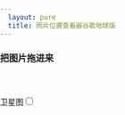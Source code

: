 ```yaml
---
  layout: pure
  title: 照片位置查看器谷歌地球版
---
```


<style>

  h2 {
    font-size: 1rem;
  }
  html {
    height: 100%;
  }
  body {
    height: 100%;
    padding: 0;
    margin: 0;
    font-family: '微软雅黑';
    font-size: 14px;
  }

  table {
    border-collapse: collapse;
    border-spacing: 0;
    empty-cells: show;
    border: 1px solid #cbcbcb;

  }
  td,
  th {
    border-left: 1px solid #cbcbcb;
    border-width: 0 0 0 1px;
    font-size: inherit;
    margin: 0;
    overflow: visible;
    padding: 0.5em 1em;
    border-bottom: 1px solid #cbcbcb;
  }
  .container {
    height: 500px;
  }
  .picker {
    display: none;
  }
  @media screen and (max-width: 500px) {
    body,
    html {
      font-size: 28px;

    }
    h2 {
      display: none;
    }
    .picker {
      display: block;
    }
  }
</style>
<script type="text/javascript" src="https://webapi.amap.com/maps?v=1.4.15&key=05fb23d2c6d3ce6323793cd981030e9f&plugin=AMap.Geocoder"></script>
<script src="/resource/2018/exif.js"></script>
<script src="/resource/2019/map_convertor.js"></script>
<script src="/resource/2021/gpsConvert.js"></script>
<h2>把图片拖进来</h2>
<div class="picker"><input type="file" id="filePicker"></div>
<div id="makeAndModel" style="height: 30px; "></div>
<div class="map_shift" id="mapShift">

  <label for="satellite">卫星图</label><input type="checkbox" id="satellite"/>

</div>
<div class="container" id="mapCtn"></div>
<div class="detail" id="picDetail"></div>

<script>
  function $(selector) {
    return document.querySelector(selector);
  }

  var pageControl = {
    init: function () {
      const mapContainer = $('#mapCtn');
      const googleLayer = new AMap.TileLayer({tileUrl: 'http://mt2.google.cn/vt/lyrs=y&hl=zh-CN&gl=cn&x=[x]&y=[y]&z=[z]&s=Galil', zIndex: 3});
      const map = new AMap.Map(mapContainer, {
        resizeEnable: true,
        zoom: 15,
        center: [
          116.397428, 39.90923
        ],
        layers: [googleLayer]
      });
      var marker = new AMap.Marker({
        position: new AMap.LngLat(116.397428, 39.90923), // 经纬度对象，也可以是经纬度构成的一维数组[116.39, 39.9]
        title: '北京'
      });

      // 将创建的点标记添加到已有的地图实例：
      map.add(marker);

      this.map = map;
      const _this = this;
      //拖动
      var dragW = document.body;
      dragW.addEventListener("dragenter", function (e) {
        e.preventDefault();
      });
      dragW.addEventListener("dragover", function (e) {
        //console.log('dragover:', e);
        e.preventDefault();
      });
      dragW.addEventListener("dragleave", function (e) {
        //console.log('dragleave:', e);
        e.preventDefault();
      });
      dragW.addEventListener("drop", function (e) {
        e.preventDefault();
        _this.getFiles(e.dataTransfer.files);
      });
      var filePicker = document.getElementById("filePicker");
      filePicker.addEventListener("change", function (e) {
        console.log(this);
        _this.getFiles(this.files);
      });
      //图片
      this.picDetail = document.getElementById("picDetail");

      //this.changeMapTo('baidu');
    },
    addMarker: function (x, y) {
      var bdGps = coordtransform.wgs84togcj02(x, y);
      var bdPoint = new AMap.LngLat(bdGps[0], bdGps[1]);
      var bdMarker = new AMap.Marker(bdPoint); // 创建点
      Promise
        .resolve()
        .then(() => {
          this
            .map
            .add(bdMarker);
        })

      return bdPoint;
    },
    baiduMap: {
      init: function (ctn) {
        // 参考文章：https://its304.com/article/wclwksn2019/106992429
        var googleLayer = new AMapGL.TileLayer();
        googleLayer.getTilesUrl = function (tileCoord, zoom) {
          var tileX = tileCoord.x;
          var tileY = tileCoord.y;
          var pixelX = 10;
          var pixelY = 10;
          var level = zoom;
          const coord = TileLnglatTransformBaidu.pixelToLnglat(pixelX, pixelY, tileX, tileY, level);
          console.log('coord: ', coord);

          const longitude = coord.lng;
          const latitude = coord.lat;

          const googleTile = TileLnglatTransformGoogle.lnglatToTile(longitude, latitude, level);

          var url = `http://mt2.google.cn/vt/lyrs=s&hl=zh-CN&gl=cn&x=${googleTile.tileX}&y=${googleTile.tileY}&z=${zoom}&s=Galil`;
          return url;
        }
        googleLayer.zIndex = 0;

        var map = new AMapGL.Map(ctn);

        var isTilesPng = true;
        var tileSize = 256;
        var tstyle = 'pl';
        var udtVersion = '20190102';
        var tilelayer = new AMapGL.TileLayer({transparentPng: isTilesPng});
        tilelayer.zIndex = 110;
        // point为图块坐标，level为图块的级别
        // 当地图需要显示特定级别的特定位置的图块时会自动调用此方法，并提供这两个参数
        tilelayer.getTilesUrl = function (tileCoord, zoom) {
          var tileX = tileCoord.x;
          var tileY = tileCoord.y;
          var pixelX = 128;
          var pixelY = 128;
          var level = zoom;
          const coord = TileLnglatTransformBaidu.pixelToLnglat(pixelX, pixelY, tileX, tileY, level);
          console.log('coord: ', coord, zoom);

          const gc02 = coordtransform.bd09togcj02(coord.lng, coord.lat);
          const wgs84 = coordtransform.gcj02towgs84(gc02[0], gc02[1]);

          const longitude = gc02[0];
          const latitude = gc02[1];

          const googleTile = TileLnglatTransformGoogle.lnglatToTile(longitude, latitude, level);

          var url = `http://mt2.google.cn/vt/lyrs=s&hl=zh-CN&gl=cn&x=${googleTile.tileX}&y=${googleTile.tileY}&z=${zoom}&s=Galil`;
          //var url = `https://khms0.google.com/kh/v=908?x=${googleTile.tileX}&y=${googleTile.tileY}&z=${zoom}`;
          return url;
        };
        map.addTileLayer(tilelayer);

        console.log('googleLayer: ', googleLayer);

        // 创建地图实例
        var point = new AMapGL.LngLat(116.404, 39.915);
        // 创建点坐标
        map.setZoomAndCenter(15, point);
        // 初始化地图，设置中心点坐标和地图级别
        var marker = new AMapGL.Marker(point); // 创建点
        map.enableScrollWheelZoom(true);
        map.add(marker);
        this.marker = marker;
        this.map = map;
      },
      addMarker: function (x, y) {
        var bdGps = GPS.GPSToBaidu(y, x);
        var bdPoint = new AMap.LngLat(bdGps.lng, bdGps.lat);
        var bdMarker = new AMap.Marker(bdPoint); // 创建点
        this
          .map
          .add(bdMarker);
        return bdPoint;
      }
    },
    getFiles: function (fileList) {
      var _this = this;
      var imgCtn = document.getElementById('imgCtn');
      const zoomPoints = [];
      for (let i = 0; i < fileList.length; i++) {
        var file = fileList[i];
        if (file.type.indexOf('image') === -1) {
          console.log('此文件不是图片：', file.name);
          continue;
        }
        if (window.URL.createObjectURL) { //使用完成后可以通过revokeObjectURL释放内存
          var tempImg = document.createElement('img');
          tempImg.src = window
            .URL
            .createObjectURL(file);
          console.log('通过URL创建图片', file);
          //imgCtn.appendChild(tempImg);
          EXIF.getData(file, function () {
            var lon = EXIF.getTag(this, "GPSLongitude");
            var lat = EXIF.getTag(this, "GPSLatitude");
            var GPSLongitudeRef = EXIF.getTag(this, "GPSLongitudeRef");
            var GPSLatitudeRef = EXIF.getTag(this, "GPSLatitudeRef");
            makeAndModel.innerHTML = `${lon} ${GPSLongitudeRef} ${lat} ${GPSLatitudeRef}`;
            const {x, y} = _this.renderPoint(lon, lat, GPSLongitudeRef, GPSLatitudeRef);
            console.log(x, y)
            const bdPoints = _this.addMarker(x, y);
            console.log(i)
            zoomPoints.push(bdPoints);
            if (zoomPoints.length === 1) {
              _this
                .map
                .setZoomAndCenter(15, bdPoints);
            }
            _this.renderPictureDetail(this);
          });
        }
      }
      //this.map.setFitView(zoomPoints);
    },
    ConvertDMSToDD: function (degrees, minutes, seconds, direction) {
      var dd = degrees + minutes / 60 + seconds / (60 * 60);
      if (direction == "S" || direction == "W") {
        dd = dd * -1;
      } // Don't do anything for N or E
      return dd;
    },
    renderPoint: function (lon, lat, GPSLongitudeRef, GPSLatitudeRef) {
      var x = this.ConvertDMSToDD(+ lon[0], + lon[1], + lon[2], GPSLongitudeRef);
      var y = this.ConvertDMSToDD(+ lat[0], + lat[1], + lat[2], GPSLatitudeRef);
      return {x, y};
    },
    renderPictureDetail: function (obj) {
      console.log('orenderPictureDetailbj: ', obj);
      this.picDetail.innerHTML = '';
      var detailFields = {
        DateTimeOriginal: "拍摄时间",
        Make: "品牌",
        Model: "型号"
      };
      for (var field in detailFields) {
        this.dumpDetail(detailFields[field], EXIF.getTag(obj, field));
      }
    },
    dumpDetail: function (name, value) {
      var div = document.createElement('div');
      div.innerHTML = `
                <em>${name}<em>:<span>${value}</span>
            `;
      this
        .picDetail
        .appendChild(div);
      console.log('this.picDetail: ', this.picDetail);
    }
  };
  function initializegooglemap() {
    pageControl.init();
  }
  pageControl.init();
</script>